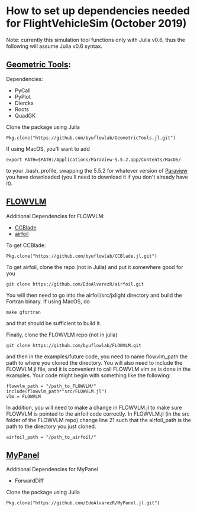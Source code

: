 # How to set up dependencies needed for FlightVehicleSim (October 2019)
Note: currently this simulation tool functions only with Julia v0.6, thus the following will assume Julia v0.6 syntax.

## [Geometric Tools](https://github.com/byuflowlab/GeometricTools.jl): 

Dependencies:
- PyCall
- PyPlot
- Dierckx
- Roots
- QuadGK

Clone the package using Julia

```Pkg.clone("https://github.com/byuflowlab/GeometricTools.jl.git")```

If using MacOS, you'll want to add 

```export PATH=$PATH:/Applications/ParaView-5.5.2.app/Contents/MacOS/```

to your .bash_profile, swapping the 5.5.2 for whatever version of [Paraview](https://www.paraview.org/download/) you have downloaded (you'll need to download it if you don't already have it).

## [FLOWVLM](https://github.com/byuflowlab/FLOWVLM)

Additional Dependencies for FLOWVLM:
- [CCBlade](https://github.com/byuflowlab/CCBlade.jl)
- [airfoil](https://github.com/EdoAlvarezR/airfoil)

To get CCBlade:

```Pkg.clone("https://github.com/byuflowlab/CCBlade.jl.git")```

To get airfoil, clone the repo (not in Julia) and put it somewhere good for you

```git clone https://github.com/EdoAlvarezR/airfoil.git```

You will then need to go into the airfoil/src/jxlight directory and build the Fortran binary. If using MacOS, do

```make gfortran```

and that should be sufficient to build it.

Finally, clone the FLOWVLM repo (not in julia)

```git clone https://github.com/byuflowlab/FLOWVLM.git```

and then in the examples/future code, you need to name flowvlm_path the path to where you cloned the directory.
You will also need to include the FLOWVLM.jl file, and it is convenient to call FLOWVLM vlm as is done in the examples. Your code might begin with something like the following:

```
flowvlm_path = "/path_to_FLOWVLM/"
include(flowvlm_path*"src/FLOWVLM.jl")
vlm = FLOWVLM
```

In addition, you will need to make a change in FLOWVLM.jl to make sure FLOWVLM is pointed to the airfoil code correctly. In FLOWVLM.jl (in the src folder of the FLOWVLM repo) change line 21 such that the airfoil_path is the path to the directory you just cloned.

```airfoil_path = "/path_to_airfoil/"```

## [MyPanel](https://github.com/EdoAlvarezR/MyPanel.jl/blob/master/src/MyPanel.jl)

Additional Dependencies for MyPanel
- ForwardDiff

Clone the package using Julia

```Pkg.clone("https://github.com/EdoAlvarezR/MyPanel.jl.git")```
